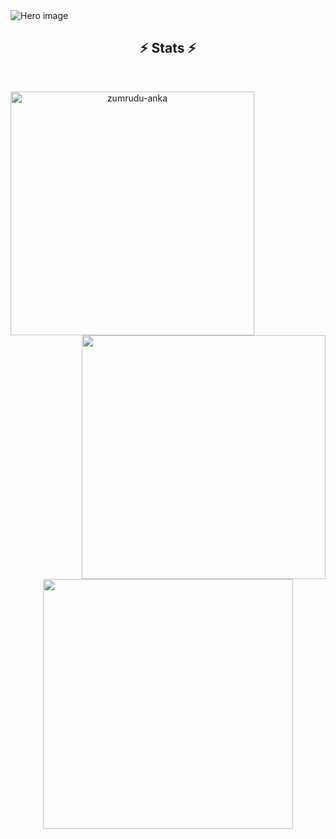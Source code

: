 <img src="https://github.com/Bojan9/Bojan9/assets/22836719/89a468fb-cf1f-411c-abb3-780564f9268f" alt="Hero image">

<h2 align="center">⚡ Stats ⚡</h2>

<br>
<p align=center>
  <div align=center>
      <img align="left" width=390 src="https://streak-stats.demolab.com/?user=bojan9&theme=blue-green&border=61dafb&hide_border=true" alt="zumrudu-anka" />
      <img align="right" width=390 src="https://github-readme-stats.vercel.app/api?username=bojan9&show_icons=true&theme=blue-green&border_color=61dafb&hide_border=true" />
  </div>
  <br><br><br><br><br><br><br><br><br>
  <div align=center>
      <img height=400 align="center" src="https://github-readme-stats.vercel.app/api/top-langs/?username=bojan9&layout=donut-vertical&theme=blue-green&border_color=61dafb&hide_border=true&langs_count=12" />
  </div>
  <br>
</p>
